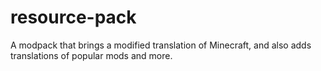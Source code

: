 # resource-pack
A modpack that brings a modified translation of Minecraft, and also adds translations of popular mods and more.
